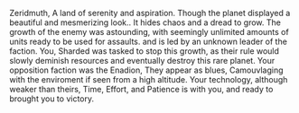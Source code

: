Zeridmuth, A land of serenity and aspiration. Though the planet displayed a beautiful and mesmerizing look.. It hides chaos and a dread to grow.
The growth of the enemy was astounding, with seemingly unlimited amounts of units ready to be used for assaults. and is led by an unknown leader of the faction.
You, Sharded was tasked to stop this growth, as their rule would slowly deminish resources and eventually destroy this rare planet.
Your opposition faction was the Enadion, They appear as blues, Camouvlaging with the enviroment if seen from a high altitude.
Your technology, although weaker than theirs, Time, Effort, and Patience is with you, and ready to brought you to victory.
